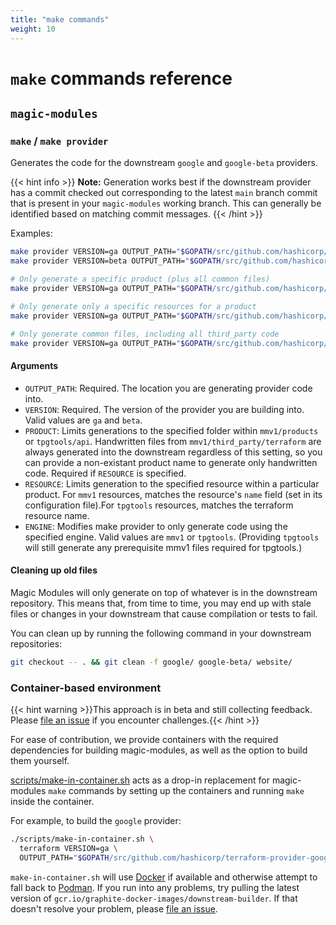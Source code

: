 ```yaml
---
title: "make commands"
weight: 10
---
```

# `make` commands reference

## `magic-modules`

### `make` / `make provider`

Generates the code for the downstream `google` and `google-beta` providers.

{{< hint info >}}
**Note:** Generation works best if the downstream provider has a commit checked out corresponding to the latest `main` branch commit that is present in your `magic-modules` working branch. This can generally be identified based on matching commit messages.
{{< /hint >}}

Examples:

```bash
make provider VERSION=ga OUTPUT_PATH="$GOPATH/src/github.com/hashicorp/terraform-provider-google"
make provider VERSION=beta OUTPUT_PATH="$GOPATH/src/github.com/hashicorp/terraform-provider-google-beta"

# Only generate a specific product (plus all common files)
make provider VERSION=ga OUTPUT_PATH="$GOPATH/src/github.com/hashicorp/terraform-provider-google" PRODUCT=pubsub

# Only generate only a specific resources for a product
make provider VERSION=ga OUTPUT_PATH="$GOPATH/src/github.com/hashicorp/terraform-provider-google" PRODUCT=pubsub RESOURCE=Topic

# Only generate common files, including all third_party code
make provider VERSION=ga OUTPUT_PATH="$GOPATH/src/github.com/hashicorp/terraform-provider-google" PRODUCT=doesnotexist
```

#### Arguments

- `OUTPUT_PATH`: Required. The location you are generating provider code into.
- `VERSION`: Required. The version of the provider you are building into. Valid values are `ga` and `beta`.
- `PRODUCT`: Limits generations to the specified folder within `mmv1/products` or `tpgtools/api`. Handwritten files from `mmv1/third_party/terraform` are always generated into the downstream regardless of this setting, so you can provide a non-existant product name to generate only handwritten code. Required if `RESOURCE` is specified.
- `RESOURCE`: Limits generation to the specified resource within a particular product. For `mmv1` resources, matches the resource's `name` field (set in its configuration file).For `tpgtools` resources, matches the terraform resource name.
- `ENGINE`: Modifies make provider to only generate code using the specified engine. Valid values are `mmv1` or `tpgtools`. (Providing `tpgtools` will still generate any prerequisite mmv1 files required for tpgtools.)

#### Cleaning up old files

Magic Modules will only generate on top of whatever is in the downstream repository. This means that, from time
to time, you may end up with stale files or changes in your downstream that cause compilation or tests to fail.

You can clean up by running the following command in your downstream repositories:

```bash
git checkout -- . && git clean -f google/ google-beta/ website/
```

### Container-based environment

{{< hint warning >}}This approach is in beta and still collecting feedback. Please [file an issue](https://github.com/hashicorp/terraform-provider-google/issues/new/choose) if you encounter challenges.{{< /hint >}}

For ease of contribution, we provide containers with the required dependencies for building magic-modules, as well as the option to build them yourself.

[scripts/make-in-container.sh](https://github.com/GoogleCloudPlatform/magic-modules/blob/main/scripts/make-in-container.sh) acts as a drop-in replacement for magic-modules `make` commands by setting up the containers and running `make` inside the container.

For example, to build the `google` provider:

```bash
./scripts/make-in-container.sh \
  terraform VERSION=ga \
  OUTPUT_PATH="$GOPATH/src/github.com/hashicorp/terraform-provider-google"
```

`make-in-container.sh` will use [Docker](https://docker.io/) if available and otherwise attempt to fall back to [Podman](https://podman.io/). If you run into any problems, try pulling the latest version of `gcr.io/graphite-docker-images/downstream-builder`. If that doesn't resolve your problem, please [file an issue](https://github.com/hashicorp/terraform-provider-google/issues/new/choose).
